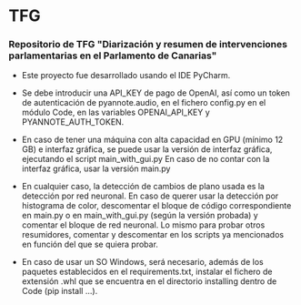 # TFG

### Repositorio de TFG "Diarización y resumen de intervenciones parlamentarias en el Parlamento de Canarias"


- Este proyecto fue desarrollado usando el IDE PyCharm.


- Se debe introducir una API_KEY de pago de OpenAI, así como un token de autenticación de pyannote.audio, en el fichero 
config.py en el módulo Code, en las variables OPENAI_API_KEY y PYANNOTE_AUTH_TOKEN.


- En caso de tener una máquina con alta capacidad en GPU (mínimo 12 GB) e interfaz gráfica,
se puede usar la versión de interfaz gráfica, ejecutando el script main_with_gui.py 
En caso de no contar con la interfaz gráfica, usar la versión main.py


- En cualquier caso, la detección de cambios de plano usada es la detección por red neuronal.
En caso de querer usar la detección por histograma de color, descomentar el bloque de código correspondiente
en main.py o en main_with_gui.py (según la versión probada) y comentar el bloque de red neuronal. Lo mismo para probar
otros resumidores, comentar y descomentar en los scripts ya mencionados en función del que se quiera
probar.


- En caso de usar un SO Windows, será necesario, además de los paquetes establecidos en el requirements.txt, instalar
el fichero de extensión .whl que se encuentra en el directorio installing dentro de Code (pip install ...).
